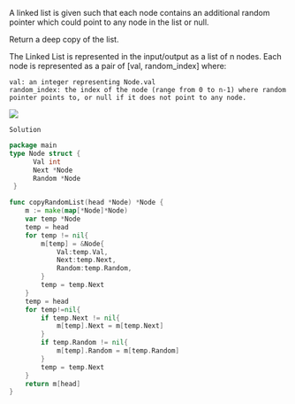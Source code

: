 A linked list is given such that each node contains an additional random pointer which could point to any node in the list or null.

Return a deep copy of the list.

The Linked List is represented in the input/output as a list of n nodes. Each node is represented as a pair of [val, random_index] where:

    val: an integer representing Node.val
    random_index: the index of the node (range from 0 to n-1) where random pointer points to, or null if it does not point to any node.
![](https://assets.leetcode.com/uploads/2019/12/18/e1.png)

`Solution`

```go
package main
type Node struct {
      Val int
      Next *Node
      Random *Node
 }

func copyRandomList(head *Node) *Node {
    m := make(map[*Node]*Node)
    var temp *Node
    temp = head
    for temp != nil{
        m[temp] = &Node{
            Val:temp.Val,
            Next:temp.Next,
            Random:temp.Random,
        }
        temp = temp.Next
    }
    temp = head
    for temp!=nil{
        if temp.Next != nil{
            m[temp].Next = m[temp.Next]
        }
        if temp.Random != nil{
            m[temp].Random = m[temp.Random]
        }
        temp = temp.Next
    }
    return m[head]
}
```
